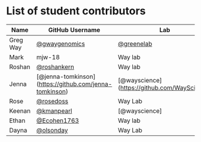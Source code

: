 # List of student contributors

| Name | GitHub Username | Lab | Favorite Food |
| ---- | --------------- | --- | :-----------: |
| Greg Way | [@gwaygenomics](https://github.com/gwaygenomics) | [@greenelab](https://github.com/greenelab) | [@jessicaway](https://github.com/jessicaway)'s pesto gnocchi |
| Mark | mjw-18 | Way lab | Burgers |
| Roshan | [@roshankern](https://github.com/roshankern) | Way lab | Hash Browns |
| Jenna | [@jenna-tomkinson] (https://github.com/jenna-tomkinson) | [@wayscience] (https://github.com/WayScience) | Mac and Cheese |
| Rose | [@rosedoss](https://github.com/rosedoss) | Way Lab | Tacos |
| Keenan | [@kmanpearl](https://github.com/kmanpearl) | [@wayscience] | Breakfast | 
| Ethan | [@Ecohen1763](https://github.com/Ecohen1763) | Way lab | Sushi |
| Dayna | [@olsonday](https://github.com/olsonday) | Way Lab | Soup |
